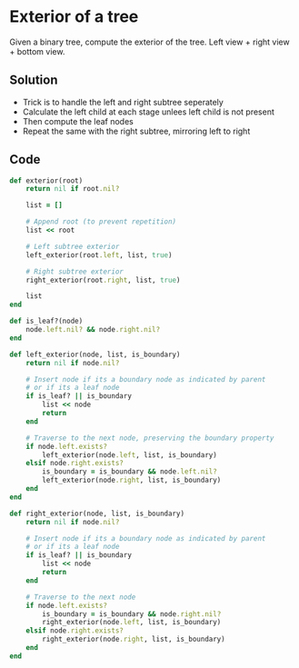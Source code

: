 # Exterior of a tree
Given a binary tree, compute the exterior of the tree. Left view + right view + bottom view.

## Solution
- Trick is to handle the left and right subtree seperately
- Calculate the left child at each stage unlees left child is not present
- Then compute the leaf nodes
- Repeat the same with the right subtree, mirroring left to right

## Code
```ruby
def exterior(root)
    return nil if root.nil?

    list = []

    # Append root (to prevent repetition)
    list << root

    # Left subtree exterior
    left_exterior(root.left, list, true)

    # Right subtree exterior
    right_exterior(root.right, list, true)

    list
end

def is_leaf?(node)
    node.left.nil? && node.right.nil?
end

def left_exterior(node, list, is_boundary)
    return nil if node.nil?

    # Insert node if its a boundary node as indicated by parent
    # or if its a leaf node
    if is_leaf? || is_boundary
        list << node
        return
    end

    # Traverse to the next node, preserving the boundary property
    if node.left.exists?
        left_exterior(node.left, list, is_boundary)
    elsif node.right.exists?
        is_boundary = is_boundary && node.left.nil?
        left_exterior(node.right, list, is_boundary)
    end
end

def right_exterior(node, list, is_boundary)
    return nil if node.nil?

    # Insert node if its a boundary node as indicated by parent
    # or if its a leaf node
    if is_leaf? || is_boundary
        list << node
        return
    end

    # Traverse to the next node
    if node.left.exists?
        is_boundary = is_boundary && node.right.nil?
        right_exterior(node.left, list, is_boundary)
    elsif node.right.exists?
        right_exterior(node.right, list, is_boundary)
    end
end
```
